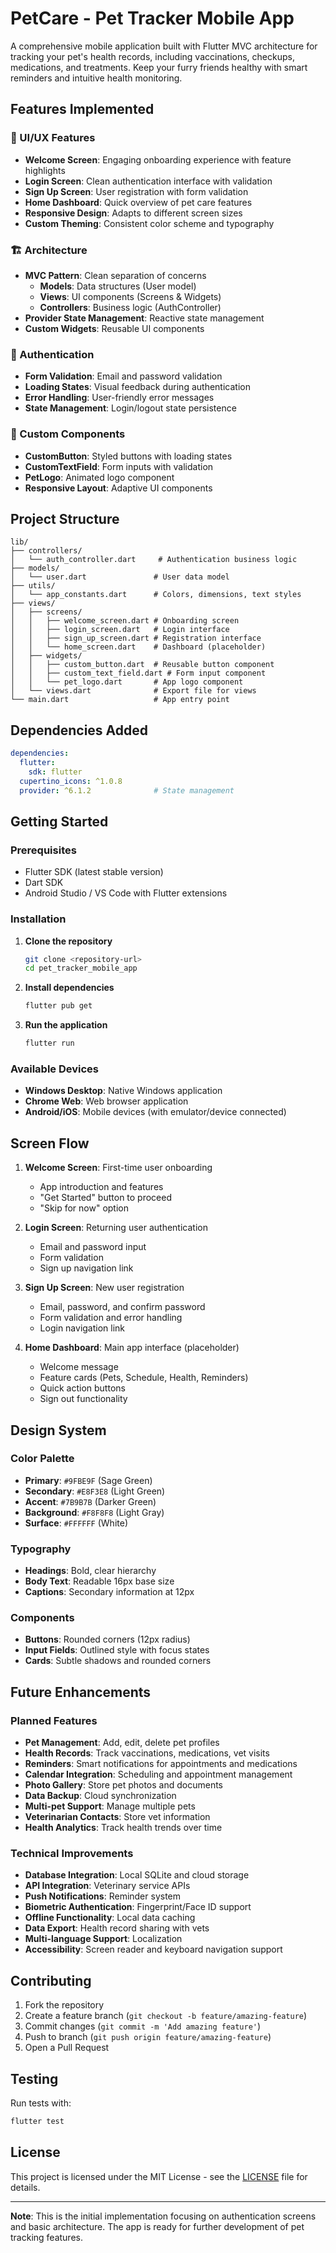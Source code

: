 # PetCare - Pet Tracker Mobile App

A comprehensive mobile application built with Flutter MVC architecture for tracking your pet's health records, including vaccinations, checkups, medications, and treatments. Keep your furry friends healthy with smart reminders and intuitive health monitoring.

## Features Implemented

### 🎨 UI/UX Features
- **Welcome Screen**: Engaging onboarding experience with feature highlights
- **Login Screen**: Clean authentication interface with validation
- **Sign Up Screen**: User registration with form validation
- **Home Dashboard**: Quick overview of pet care features
- **Responsive Design**: Adapts to different screen sizes
- **Custom Theming**: Consistent color scheme and typography

### 🏗️ Architecture
- **MVC Pattern**: Clean separation of concerns
  - **Models**: Data structures (User model)
  - **Views**: UI components (Screens & Widgets)
  - **Controllers**: Business logic (AuthController)
- **Provider State Management**: Reactive state management
- **Custom Widgets**: Reusable UI components

### 🔐 Authentication
- **Form Validation**: Email and password validation
- **Loading States**: Visual feedback during authentication
- **Error Handling**: User-friendly error messages
- **State Management**: Login/logout state persistence

### 📱 Custom Components
- **CustomButton**: Styled buttons with loading states
- **CustomTextField**: Form inputs with validation
- **PetLogo**: Animated logo component
- **Responsive Layout**: Adaptive UI components

## Project Structure

```
lib/
├── controllers/
│   └── auth_controller.dart     # Authentication business logic
├── models/
│   └── user.dart               # User data model
├── utils/
│   └── app_constants.dart      # Colors, dimensions, text styles
├── views/
│   ├── screens/
│   │   ├── welcome_screen.dart # Onboarding screen
│   │   ├── login_screen.dart   # Login interface
│   │   ├── sign_up_screen.dart # Registration interface
│   │   └── home_screen.dart    # Dashboard (placeholder)
│   ├── widgets/
│   │   ├── custom_button.dart  # Reusable button component
│   │   ├── custom_text_field.dart # Form input component
│   │   └── pet_logo.dart       # App logo component
│   └── views.dart              # Export file for views
└── main.dart                   # App entry point
```

## Dependencies Added

```yaml
dependencies:
  flutter:
    sdk: flutter
  cupertino_icons: ^1.0.8
  provider: ^6.1.2              # State management
```

## Getting Started

### Prerequisites
- Flutter SDK (latest stable version)
- Dart SDK
- Android Studio / VS Code with Flutter extensions

### Installation

1. **Clone the repository**
   ```bash
   git clone <repository-url>
   cd pet_tracker_mobile_app
   ```

2. **Install dependencies**
   ```bash
   flutter pub get
   ```

3. **Run the application**
   ```bash
   flutter run
   ```

### Available Devices
- **Windows Desktop**: Native Windows application
- **Chrome Web**: Web browser application
- **Android/iOS**: Mobile devices (with emulator/device connected)

## Screen Flow

1. **Welcome Screen**: First-time user onboarding
   - App introduction and features
   - "Get Started" button to proceed
   - "Skip for now" option

2. **Login Screen**: Returning user authentication
   - Email and password input
   - Form validation
   - Sign up navigation link

3. **Sign Up Screen**: New user registration
   - Email, password, and confirm password
   - Form validation and error handling
   - Login navigation link

4. **Home Dashboard**: Main app interface (placeholder)
   - Welcome message
   - Feature cards (Pets, Schedule, Health, Reminders)
   - Quick action buttons
   - Sign out functionality

## Design System

### Color Palette
- **Primary**: `#9FBE9F` (Sage Green)
- **Secondary**: `#E8F3E8` (Light Green)
- **Accent**: `#7B9B7B` (Darker Green)
- **Background**: `#F8F8F8` (Light Gray)
- **Surface**: `#FFFFFF` (White)

### Typography
- **Headings**: Bold, clear hierarchy
- **Body Text**: Readable 16px base size
- **Captions**: Secondary information at 12px

### Components
- **Buttons**: Rounded corners (12px radius)
- **Input Fields**: Outlined style with focus states
- **Cards**: Subtle shadows and rounded corners

## Future Enhancements

### Planned Features
- **Pet Management**: Add, edit, delete pet profiles
- **Health Records**: Track vaccinations, medications, vet visits
- **Reminders**: Smart notifications for appointments and medications
- **Calendar Integration**: Scheduling and appointment management
- **Photo Gallery**: Store pet photos and documents
- **Data Backup**: Cloud synchronization
- **Multi-pet Support**: Manage multiple pets
- **Veterinarian Contacts**: Store vet information
- **Health Analytics**: Track health trends over time

### Technical Improvements
- **Database Integration**: Local SQLite and cloud storage
- **API Integration**: Veterinary service APIs
- **Push Notifications**: Reminder system
- **Biometric Authentication**: Fingerprint/Face ID support
- **Offline Functionality**: Local data caching
- **Data Export**: Health record sharing with vets
- **Multi-language Support**: Localization
- **Accessibility**: Screen reader and keyboard navigation support

## Contributing

1. Fork the repository
2. Create a feature branch (`git checkout -b feature/amazing-feature`)
3. Commit changes (`git commit -m 'Add amazing feature'`)
4. Push to branch (`git push origin feature/amazing-feature`)
5. Open a Pull Request

## Testing

Run tests with:
```bash
flutter test
```

## License

This project is licensed under the MIT License - see the [LICENSE](LICENSE) file for details.

---

**Note**: This is the initial implementation focusing on authentication screens and basic architecture. The app is ready for further development of pet tracking features.
